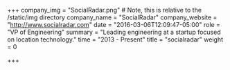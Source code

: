 +++
company_img = "SocialRadar.png" # Note, this is relative to the /static/img directory
company_name = "SocialRadar"
company_website = "http://www.socialradar.com"
date = "2016-03-06T12:09:47-05:00"
role = "VP of Engineering"
summary = "Leading engineering at a startup focused on location technology."
time = "2013 - Present"
title = "socialradar"
weight = 0

+++

